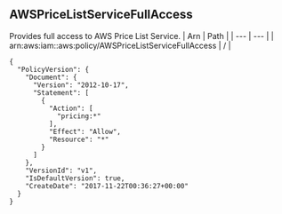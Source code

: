 
## AWSPriceListServiceFullAccess
Provides full access to AWS Price List Service.
| Arn | Path |
| --- | --- |
| arn:aws:iam::aws:policy/AWSPriceListServiceFullAccess | / |
```
{
  "PolicyVersion": {
    "Document": {
      "Version": "2012-10-17",
      "Statement": [
        {
          "Action": [
            "pricing:*"
          ],
          "Effect": "Allow",
          "Resource": "*"
        }
      ]
    },
    "VersionId": "v1",
    "IsDefaultVersion": true,
    "CreateDate": "2017-11-22T00:36:27+00:00"
  }
}
```
